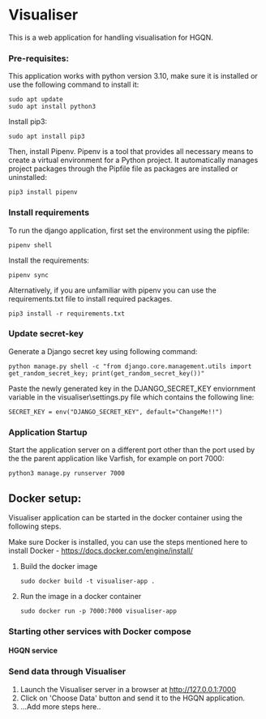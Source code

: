   # Visualiser
This is a web application for handling visualisation for HGQN.  

### Pre-requisites:
This application works with python version 3.10, make sure it is installed or use the following command to install it:
```
sudo apt update
sudo apt install python3
```

Install pip3:
``` 
sudo apt install pip3 
```

Then, install Pipenv. Pipenv is a tool that provides all necessary means to create a virtual environment for a 
Python project. It automatically manages project packages through the Pipfile file as packages are installed or uninstalled:
```
pip3 install pipenv
```

### Install requirements
To run the django application, first set the environment using the pipfile:
```
pipenv shell
```
Install the requirements:
```
pipenv sync
```
Alternatively, if you are unfamiliar with pipenv you can use the requirements.txt file to install required packages.
```
pip3 install -r requirements.txt
```
### Update secret-key

Generate a Django secret key using following command:
```
python manage.py shell -c "from django.core.management.utils import get_random_secret_key; print(get_random_secret_key())"
```
Paste the newly generated key in the DJANGO_SECRET_KEY enviornment variable in the 
visualiser\settings.py file which contains the following line:
```commandline
SECRET_KEY = env("DJANGO_SECRET_KEY", default="ChangeMe!!")
```

### Application Startup
Start the application server on a different port other than the port used by the the parent application like Varfish, for example on port 7000:
```
python3 manage.py runserver 7000
```

## Docker setup:
Visualiser application can be started in the docker container using the following steps.

Make sure Docker is installed, you can use the steps mentioned here to install Docker - https://docs.docker.com/engine/install/ 
1. Build the docker image
    ```
    sudo docker build -t visualiser-app .
    ```
2. Run the image in a docker container
    ```
    sudo docker run -p 7000:7000 visualiser-app
    ```

### Starting other services with Docker compose

#### HGQN service
 <Add description here>

### Send data through Visualiser
1. Launch the Visualiser server in a browser at http://127.0.0.1:7000
2. Click on 'Choose Data' button and send it to the HGQN application.
3. ...Add more steps here..

